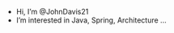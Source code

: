 - Hi, I’m @JohnDavis21
- I’m interested in Java, Spring, Architecture ...

<!---
JohnDavis21/JohnDavis21 is a ✨ special ✨ repository because its `README.md` (this file) appears on your GitHub profile.
You can click the Preview link to take a look at your changes.
--->

